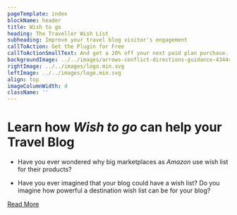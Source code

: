 ```yaml
---
pageTemplate: index
blockName: header
title: Wish to go
heading: The Traveller Wish List
subheading: Improve your travel blog visitor's engagement
callToAction: Get the Plugin for Free
callToActionSmallText: And get a 20% off your next paid plan purchase. Limited time period.
backgroundImage: ../../images/arrows-conflict-directions-guidance-434446.jpg
rightImage: ../../images/logo.min.svg
leftImage: ../../images/logo.min.svg
align: top
imageColumnWidth: 4
className: ''
---
```


# Learn how _Wish to go_ can help your Travel Blog

- Have you ever wondered why big marketplaces as _Amazon_ use wish list for their products?

- Have you ever imagined that your blog could have a wish list? Do you imagine how powerful a destination wish list can be for your blog?

[Read More](/destination-wish-list-for-your-travel-blog/)
